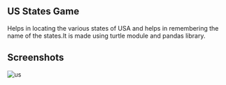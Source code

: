 

## US States Game

Helps in locating the various states of USA and helps in remembering the name of the states.It is made using turtle module and pandas library.


## Screenshots
![us](https://user-images.githubusercontent.com/69028741/154626555-1d19fd74-77ed-40f4-b88d-6d1dd8732b21.png)




